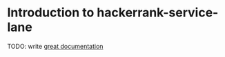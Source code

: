 # Introduction to hackerrank-service-lane

TODO: write [great documentation](http://jacobian.org/writing/what-to-write/)
